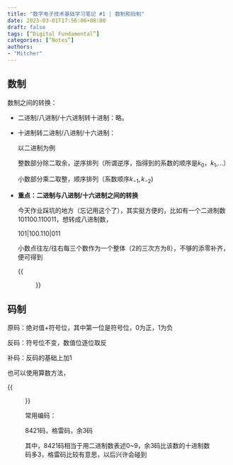 ```yaml
---
title: "数字电子技术基础学习笔记 #1 | 数制和码制"
date: 2023-03-01T17:56:06+08:00
draft: false
tags: [“Digital Fundamental”]
categories: [“Notes”]
authors:
- "Mitcher"
---
```


## 数制

数制之间的转换：

- 二进制/八进制/十六进制转十进制：略。

- 十进制转二进制/八进制/十六进制：

  以二进制为例
  
  整数部分除二取余，逆序排列（所谓逆序，指得到的系数的顺序是$k_0，k_1$,...）
  
  小数部分乘二取整，顺序排列（系数顺序$k_{-1},k_{-2}$)
  
- **重点：二进制与八进制/十六进制之间的转换**

  今天作业踩坑的地方（忘记用这个了），其实挺方便的，比如有一个二进制数101100.110011，想转成八进制数，

  101|100.110|011

  小数点往左/往右每三个数作为一个整体（2的三次方为8），不够的添零补齐，便可得到
  
   {{<figure src="https://mitcher-1316637614.cos.ap-nanjing.myqcloud.com/test/image-20230302013303520.png" alt="image-20230302013303520" width="250" >}}

## 码制

原码：绝对值+符号位，其中第一位是符号位，0为正，1为负

反码：符号位不变，数值位逐位取反

补码：反码的基础上加1

也可以使用算数方法，

{{<figure src="https://mitcher-1316637614.cos.ap-nanjing.myqcloud.com/test/image-20230302013714575.png" alt="N Inverse" width="250">}}

常用编码：

8421码，格雷码，余3码

其中，8421码相当于用二进制数表述0~9，余3码比该数的十进制数码多3，格雷码比较有意思，以后兴许会碰到
